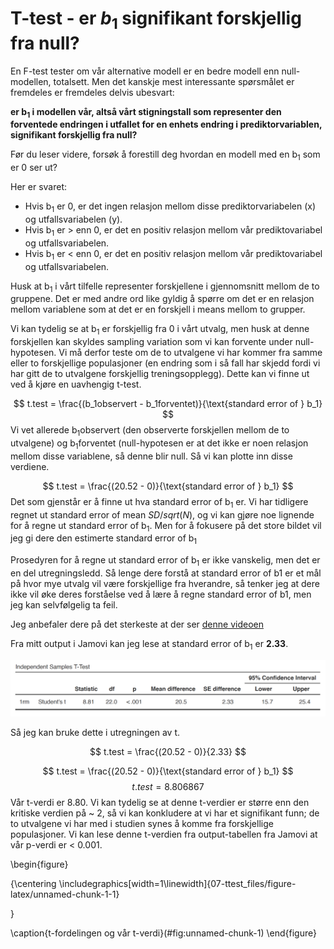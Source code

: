 # T-test - er $b_1$ signifikant forskjellig fra null?
En F-test tester om vår alternative modell er en bedre modell enn null-modellen, totalsett. Men det kanskje mest interessante spørsmålet er fremdeles er fremdeles delvis ubesvart: 

**er b<sub>1</sub> i modellen vår, altså vårt stigningstall som representer den forventede endringen i utfallet for en enhets endring i prediktorvariablen, signifikant forskjellig fra null?**

<div class="info">
Før du leser videre, forsøk å forestill deg hvordan en modell med en b<sub>1</sub> som er 0 ser ut? 

Her er svaret: 

* Hvis b<sub>1</sub> er 0, er det ingen relasjon mellom disse prediktorvariabelen (x) og utfallsvariabelen (y). 
* Hvis b<sub>1</sub> er > enn 0, er det en positiv relasjon mellom vår prediktovariabel og utfallsvariabelen.
* Hvis b<sub>1</sub> er < enn 0, er det en positiv relasjon mellom vår prediktovariabel og utfallsvariabelen.

</div>

Husk at  b<sub>1</sub> i vårt tilfelle representer forskjellene i gjennomsnitt mellom de to gruppene. Det er med andre ord like gyldig å spørre om det er en relasjon mellom variablene som at det er en forskjell i means mellom to grupper.

Vi kan tydelig se at b<sub>1</sub> er forskjellig fra 0 i vårt utvalg, men husk at denne forskjellen kan skyldes sampling variation som vi kan forvente under null-hypotesen. Vi må derfor teste om de to utvalgene vi har kommer fra samme eller to forskjellige populasjoner (en endring som i så fall har skjedd fordi vi har gitt de to utvalgene forskjellig treningsopplegg). Dette kan vi finne ut ved å kjøre en uavhengig t-test.

$$
t.test = \frac{(b_1observert - b_1forventet)}{\text{standard error of } b_1}
$$
Vi vet allerede b<sub>1</sub>observert (den observerte forskjellen mellom de to utvalgene) og b<sub>1</sub>forventet (null-hypotesen er at det ikke er noen relasjon mellom disse variablene, så denne blir null. Så vi kan plotte inn disse verdiene.

$$
t.test = \frac{(20.52 - 0)}{\text{standard error of } b_1}
$$
Det som gjenstår er å finne ut hva standard error of b<sub>1</sub> er. Vi har tidligere regnet ut standard error of mean $SD/sqrt(N)$, og vi kan gjøre noe lignende for å regne ut standard error of b<sub>1</sub>. Men for å fokusere på det store bildet vil jeg gi dere den estimerte standard error of b<sub>1</sub>

<div class="warning">
Prosedyren for å regne ut standard error of b<sub>1</sub> er ikke vanskelig, men det er en del utregningsledd. Så lenge dere forstå at standard error of b1 er et mål på hvor mye utvalg vil være forskjellige fra hverandre, så tenker jeg at dere ikke vil øke deres forståelse ved å lære å regne standard error of b1, men jeg kan selvfølgelig ta feil. 


Jeg anbefaler dere på det sterkeste at der ser [denne videoen](https://www.youtube.com/watch?v=3L9ZMdzJyyI)

</div>

Fra mitt output i Jamovi kan jeg lese at standard error of b<sub>1</sub> er **2.33**. 

![ny](output.png)

Så jeg kan bruke dette i utregningen av t.

$$
t.test = \frac{(20.52 - 0)}{2.33}
$$

$$
t.test = \frac{(20.52 - 0)}{\text{standard error of } b_1}
$$
$$
t.test = 8.806867
$$
Vår t-verdi er 8.80. Vi kan tydelig se at denne t-verdier er større enn den kritiske verdien på ~ 2, så vi kan konkludere at vi har et signifikant funn; de to utvalgene vi har med i studien synes å komme fra forskjellige populasjoner. Vi kan lese denne t-verdien fra output-tabellen fra Jamovi at vår p-verdi er < 0.001.


\begin{figure}

{\centering \includegraphics[width=1\linewidth]{07-ttest_files/figure-latex/unnamed-chunk-1-1} 

}

\caption{t-fordelingen og vår t-verdi}(\#fig:unnamed-chunk-1)
\end{figure}



